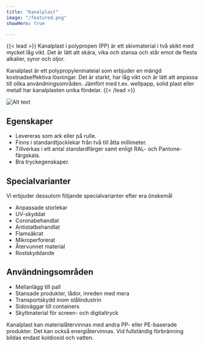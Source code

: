 ```yaml
---
title: "Kanalplast"
image: "/featured.png"
showHero: true

---
```


{{< lead >}}
Kanalplast i polypropen (PP) är ett skivmaterial i två skikt med mycket låg vikt. Det är lätt att skära, vika och stansa och står emot de flesta alkalier, syror och oljor.

Kanalplast är ett polypropylenmateial som erbjuder en mängd kostnadseffektiva lösningar. Det är starkt, har låg vikt och är lätt att anpassa till olika användningsområden. Jämfört med t.ex. wellpapp, solid plast eller metall har kanalplasten unika fördelar.
{{< /lead >}}

![Alt text](kanalplast.png "Image caption")


## Egenskaper
* Levereras som ark eller på rulle.
* Finns i standardtjocklekar från två till åtta millimeter.
* Tillverkas i ett antal standardfärger samt enligt RAL- och Pantone-färgskala.
* Bra tryckegenskaper.

## Specialvarianter
Vi erbjuder dessutom följande specialvarianter efter era önskemål
* Anpassade storlekar
* UV-skyddat
* Coronabehandlat
* Antistatbehandlat
* Flamsäkrat
* Mikroperforerat
* Återvunnet material
* Rostskyddande

## Användningsområden
* Mellanlägg till pall
* Stansade produkter, lådor, inreden med mera
* Transportskydd inom stålindustrin
* Sidoväggar till containers
* Skyltmaterial för screen- och digitaltryck

Kanalplast kan materialåtervinnas med andra PP- eller PE-baserade produkter. Det kan också energiåtervinnas. Vid fullständig förbränning bildas endast koldioxid och vatten.
